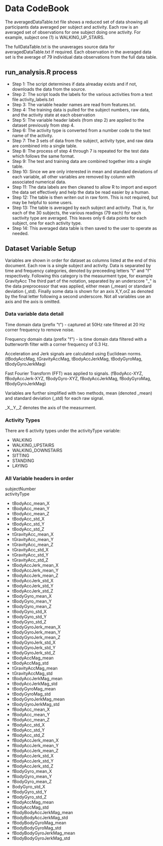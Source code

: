 # Data CodeBook
The averagedDataTable.txt file shows a reduced set of data showing all participants data averaged per subject and activity.  Each row is an averaged set of observations for one subject doing one activity.  For example, subject one (1) is WALKING_UP_STAIRS.

The fullDataTable.txt is the unaverages source data for averagedDataTable.txt if required.  Each observation in the averaged data set is the average of 79 individual data observations from the full data table.  

## run_analysis.R process
* Step 1: The script determines if data alreaday exists and if not, downloads the data from the source.
* Step 2: The script loads the labels for the various activities from a text file activity_labels.txt
* Step 3: The variable header names are read from features.txt.
* Step 4: The training data is pulled for the subject numbers, raw data, and the activity state at each observation
* Step 5: The variable header labels (from step 2) are applied to the dataset previously from step 4.
* Step 6: The activity type is converted from a number code to the text name of the activity.
* Step 7: The 3 sets of data from the subject, activity type, and raw data are combined into a single table.
* Step 8: The process of step 4 through 7 is repeated for the test data which follows the same format.
* Step 9: The test and training data are combined together into a single table.
* Step 10: Since we are only interested in mean and standard deviations of each variable, all other variables are removed by column with associated numerical data.
* Step 11: The data labels are then cleaned to allow R to import and export the data set effectively and help the data be read easier by a human.
* Step 12: The table is then writen out in raw form.  This is not required, but may be helpful to some users.
* Step 13: The table is averaged by each subject and activity. That is, for each of the 30 subjects, the various readings (79 each) for each sactivity type are averaged.  This leaves only 6 data points for each subject, one for each activity type.
* Step 14: This averaged data table is then saved to the user to operate as needed.

## Dataset Variable Setup
Variables are shown in order for dataset as columns listed at the end of this document. Each row is a single subject and activity. Data is separated by time and frequency categories, denoted by preceeding letters "t" and "f" respectively. Following this category is the measurment type, for example GravityAcc The third part of the notation, separated by an underscore "_" is the data preprocessor that was applied, either mean (_mean) or standard deviation (_std). Finally some data is shown for an axis X,Y,orZ as denoted by the final letter following a second underscore.  Not all variables use an axis and the axis is omitted.

### Data variable data detail
Time domain data (prefix "t") - captured at 50Hz rate filtered at 20 Hz corner frequency to remove noise.

Frequency domain data (prefix "f") - is time domain data filtered with a butterworth filter with a corner frequency of 0.3 Hz.

Acceleration and Jerk signals are calculated using Euclidean norms. (tBodyAccMag, tGravityAccMag, tBodyAccJerkMag, tBodyGyroMag, tBodyGyroJerkMag)

Fast Fourier Transform (FFT) was applied to signals. (fBodyAcc-XYZ, fBodyAccJerk-XYZ, fBodyGyro-XYZ, fBodyAccJerkMag, fBodyGyroMag, fBodyGyroJerkMag)

Variables are further simplified with two methods, mean (denoted _mean) and standard deviation (_std) for each raw signal.

_X,_Y,_Z denotes the axis of the measurment.

### Activity Types
There are 6 activity types under the activityType variable: 
* WALKING
* WALKING_UPSTAIRS
* WALKING_DOWNSTAIRS
* SITTING
* STANDING
* LAYING

### All Variable headers in order
subjectNumber             
activityType              
* tBodyAcc_mean_X           
* tBodyAcc_mean_Y          
* tBodyAcc_mean_Z           
* tBodyAcc_std_X            
* tBodyAcc_std_Y            
* tBodyAcc_std_Z           
* tGravityAcc_mean_X        
* tGravityAcc_mean_Y        
* tGravityAcc_mean_Z        
* tGravityAcc_std_X        
* tGravityAcc_std_Y         
* tGravityAcc_std_Z         
* tBodyAccJerk_mean_X       
* tBodyAccJerk_mean_Y      
* tBodyAccJerk_mean_Z       
* tBodyAccJerk_std_X        
* tBodyAccJerk_std_Y        
* tBodyAccJerk_std_Z       
* tBodyGyro_mean_X          
* tBodyGyro_mean_Y          
* tBodyGyro_mean_Z          
* tBodyGyro_std_X          
* tBodyGyro_std_Y          
* tBodyGyro_std_Z          
* tBodyGyroJerk_mean_X     
* tBodyGyroJerk_mean_Y     
* tBodyGyroJerk_mean_Z     
* tBodyGyroJerk_std_X     
* tBodyGyroJerk_std_Y       
* tBodyGyroJerk_std_Z      
* tBodyAccMag_mean         
* tBodyAccMag_std          
* tGravityAccMag_mean       
* tGravityAccMag_std       
* tBodyAccJerkMag_mean      
* tBodyAccJerkMag_std       
* tBodyGyroMag_mean         
* tBodyGyroMag_std         
* tBodyGyroJerkMag_mean     
* tBodyGyroJerkMag_std      
* fBodyAcc_mean_X           
* fBodyAcc_mean_Y          
* fBodyAcc_mean_Z           
* fBodyAcc_std_X            
* fBodyAcc_std_Y            
* fBodyAcc_std_Z           
* fBodyAccJerk_mean_X       
* fBodyAccJerk_mean_Y       
* fBodyAccJerk_mean_Z       
* fBodyAccJerk_std_X       
* fBodyAccJerk_std_Y        
* fBodyAccJerk_std_Z        
* fBodyGyro_mean_X          
* fBodyGyro_mean_Y         
* fBodyGyro_mean_Z          
* BodyGyro_std_X           
* fBodyGyro_std_Y           
* fBodyGyro_std_Z          
* fBodyAccMag_mean          
* fBodyAccMag_std           
* fBodyBodyAccJerkMag_mean  
* fBodyBodyAccJerkMag_std  
* fBodyBodyGyroMag_mean     
* fBodyBodyGyroMag_std      
* fBodyBodyGyroJerkMag_mean
* fBodyBodyGyroJerkMag_std 